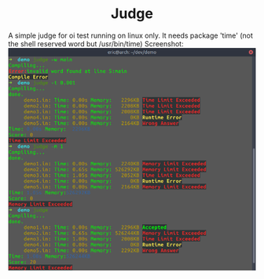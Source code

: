 # <center>Judge</center>
A simple judge for oi test running on linux only.
It needs package 'time' (not the shell reserved word but /usr/bin/time)
Screenshot:
![](./screenshot/demo.png)
